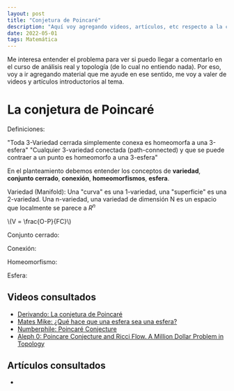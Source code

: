 ```yaml
---
layout: post
title: "Conjetura de Poincaré"
description: "Aquí voy agregando videos, artículos, etc respecto a la conjetura de Poincaré"
date: 2022-05-01
tags: Matemática
---
```


Me interesa entender el problema para ver si puedo llegar a comentarlo en el curso de análisis real y topología (de lo cual no entiendo nada). Por eso, voy a ir agregando material que me ayude en ese sentido, me voy a valer de videos y artículos introductorios al tema.

# La conjetura de Poincaré

Definiciones: 

"Toda 3-Variedad cerrada simplemente conexa es homeomorfa a una 3-esfera"
"Cualquier 3-variedad conectada (path-connected) y que se puede contraer a un punto es homeomorfo a una 3-esfera"

En el planteamiento debemos entender los conceptos de **variedad**, **conjunto cerrado**, **conexión**, **homeomorfismos**, **esfera**.

Variedad (Manifold): Una "curva" es una 1-variedad, una "superficie" es una 2-variedad. Una n-variedad, una variedad de dimensión N es un espacio que localmente se parece a $R^n$

\\(V = \frac{O-P}{FC}\\)

Conjunto cerrado:

Conexión:

Homeomorfismo:

Esfera:

## Videos consultados

- [Derivando: La conjetura de Poincaré](https://www.youtube.com/watch?v=tKbZT-a7zPE)
- [Mates Mike: ¿Qué hace que una esfera sea una esfera?](https://www.youtube.com/watch?v=NdKEcMImYy8)
- [Numberphile: Poincaré Conjecture](https://www.youtube.com/watch?v=GItmC9lxeco)
- [Aleph 0: Poincare Conjecture and Ricci Flow. A Million Dollar Problem in Topology](https://www.youtube.com/watch?v=PwRl5W-whTs)

## Artículos consultados

-
